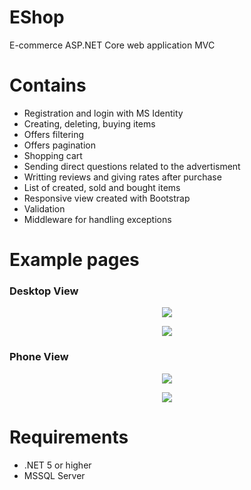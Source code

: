 # EShop
E-commerce ASP.NET Core web application MVC 

# Contains
- Registration and login with MS Identity
- Creating, deleting, buying items
- Offers filtering
- Offers pagination
- Shopping cart
- Sending direct questions related to the advertisment
- Writting reviews and giving rates after purchase
- List of created, sold and bought items
- Responsive view created with Bootstrap
- Validation
- Middleware for handling exceptions 

# Example pages

### Desktop View

<p align="center">
  <img src="https://user-images.githubusercontent.com/80934402/177594478-09de1bfb-5576-40ec-88bd-8bb4634d0f0d.png"/>
</p>

<p align="center">
<img src="https://user-images.githubusercontent.com/80934402/177594493-f19d903e-213f-48ce-8e34-47903caa7e45.png"/>
</p>

### Phone View

<p align="center">
  <img src="https://user-images.githubusercontent.com/80934402/177592870-f7e82b31-3181-4c26-a3da-3ed48cb2c80a.png"/>
</p>

<p align="center">
  <img src="https://user-images.githubusercontent.com/80934402/177592885-cf62b487-f6af-49e4-a68b-3025658a5183.png"/>
</p>

# Requirements
- .NET 5 or higher
- MSSQL Server
